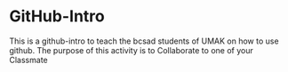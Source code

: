 # GitHub-Intro

This is a github-intro to teach the bcsad students of UMAK on how to use github. The purpose of this activity is to Collaborate to one of your Classmate
